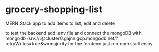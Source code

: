 # grocery-shopping-list
MERN Stack app to add items to list, edit and delete 

to test the backend add .env file and connect the mongoDB with mongodb+srv://<username>:<password>@cluster0.gajnn.gcp.mongodb.net/<dbName>?retryWrites=true&w=majority
for the forntend just run npm start 
enjoy.
